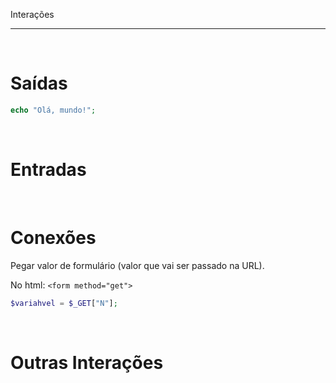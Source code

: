 Interações
***
<br/>
 
# Saídas

```php
echo "Olá, mundo!";
```

<br/>

# Entradas

<br/>
 
# Conexões

Pegar valor de formulário (valor que vai ser passado na URL).

No html: `<form method="get">`		

```php
$variahvel = $_GET["N"];
```

<br/>

# Outras Interações

<br/>
